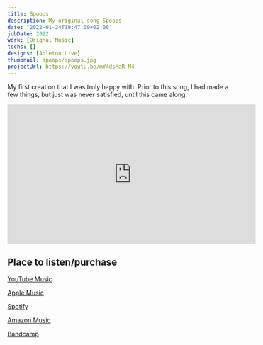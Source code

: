 ```yaml
---
title: Spoops
description: My original song Spoops
date: "2022-01-24T19:47:09+02:00"
jobDate: 2022
work: [Orignal Music]
techs: []
designs: [Ableton Live]
thumbnail: spoops/spoops.jpg
projectUrl: https://youtu.be/mY4dsMaR-M4
---
```


My first creation that I was truly happy with. Prior to this song, I had made a few things, but just was never satisfied, until this came along.

<iframe width="560" height="315" src="https://www.youtube.com/embed/mY4dsMaR-M4" title="YouTube video player" frameborder="0" allow="accelerometer; autoplay; clipboard-write; encrypted-media; gyroscope; picture-in-picture" allowfullscreen></iframe>



## **Place to listen/purchase**

[YouTube Music](https://youtu.be/mY4dsMaR-M4)

[Apple Music](https://music.apple.com/us/album/spoops/1606724522?i=1606724524)

[Spotify](https://open.spotify.com/artist/3CRJJnYhQXumwKvbQLl215)

[Amazon Music](https://music.amazon.com/albums/B09R1PH7WC?marketplaceId=ATVPDKIKX0DER&musicTerritory=US&ref=dm_sh_Y8zsktkE7fm77YFsElBcZTfAj&trackAsin=B09R1P9CXB)

[Bandcamp](https://dorrelredmond.bandcamp.com/track/spoops)